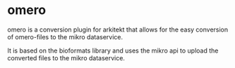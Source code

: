 # omero

omero is a conversion plugin for arkitekt that allows for the
easy conversion of omero-files to the mikro dataservice.

It is based on the bioformats library and uses the mikro api to
upload the converted files to the mikro dataservice.


